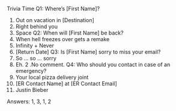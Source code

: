 Trivia Time
Q1: Where’s [First Name]?
  1. Out on vacation in [Destination]
  2. Right behind you
  3. Space
Q2: When will [First Name] be back?
  1. When hell freezes over gets a remake
  2. Infinity + Never
  3. [Return Date]
Q3: Is [First Name] sorry to miss your email?
  1. So … so … sorry
  2. Eh.
  2 .No comment.
Q4: Who should you contact in case of an emergency?
  1. Your local pizza delivery joint
  2. [ER Contact Name] at [ER Contact Email]
  3. Justin Bieber

Answers: 1, 3, 1, 2
